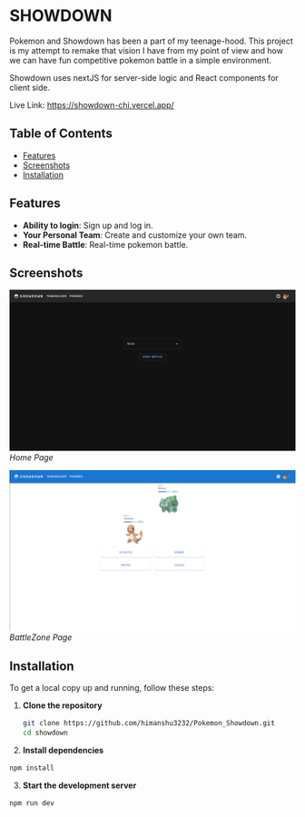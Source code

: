 # SHOWDOWN

Pokemon and Showdown has been a part of my teenage-hood. This project is my attempt to remake that vision I have from my point of view and how we can have fun competitive pokemon battle in a simple environment.

Showdown uses nextJS for server-side logic and React components for client side.

Live Link: https://showdown-chi.vercel.app/

## Table of Contents

- [Features](#features)
- [Screenshots](#screenshots)
- [Installation](#installation)

## Features

- **Ability to login**: Sign up and log in.
- **Your Personal Team**: Create and customize your own team.
- **Real-time Battle**: Real-time pokemon battle.

## Screenshots

![Home Page](showdown/public/ss2.png)
_Home Page_

![BattleZone Page](showdown/public/ss1.png)
_BattleZone Page_

## Installation

To get a local copy up and running, follow these steps:

1. **Clone the repository**
   ```sh
   git clone https://github.com/himanshu3232/Pokemon_Showdown.git
   cd showdown
   ```
2. **Install dependencies**

```sh
npm install
```

3. **Start the development server**

```sh
npm run dev
```
